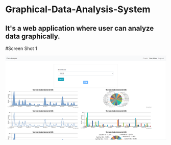 # Graphical-Data-Analysis-System
It's a web application where user can analyze data graphically.
 ------------------------------------------------------------------------------------------------------------------------------
 #Screen Shot 1
 
 ![](graph.PNG)
